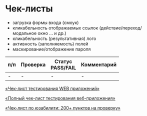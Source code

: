 # Чек-листы

- загрузка формы входа (смоук)
- кликабельность отображаемых ссылок (действие/переход/модальное окно ... и др.)
- кликабельность (результативная) лого
- активность (заполняемость) полей
- маскирование/отображение пароля


|п/п|Проверка|Статус<br>PASS/FAIL|Комментарий|
|-|-|-|-|
|-|-|-|-|

[«Чек-лист тестирования WEB приложений»](https://habr.com/ru/post/542422/)

[«Полный чек-лист тестирования веб-приложения»](https://software-testing.ru/library/testing/testing-for-beginners/2478-complete-web-application-testing-checklist)

[«Чек-лист по юзабилити: 200+ пунктов на проверку»](https://texterra.ru/blog/chek-list-po-yuzabiliti-200-punktov-na-proverku.html)


